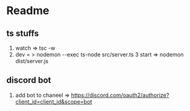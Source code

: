 # Readme

## ts stuffs

1. watch => tsc -w
2. dev = > nodemon --exec ts-node src/server.ts
   3 start => nodemon dist/server.js

## discord bot

1. add bot to chaneel => <https://discord.com/oauth2/authorize?client_id=client_id&scope=bot>

